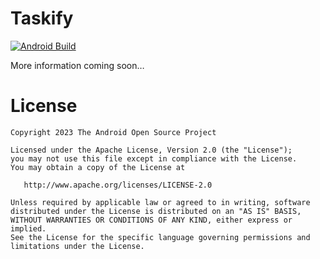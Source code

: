 # Taskify

[![Android Build](https://github.com/usdaves/Taskify/actions/workflows/build.yaml/badge.svg?branch=main)](https://github.com/usdaves/Taskify/actions/workflows/build.yaml)

More information coming soon…

# License

```textmate
Copyright 2023 The Android Open Source Project

Licensed under the Apache License, Version 2.0 (the "License");
you may not use this file except in compliance with the License.
You may obtain a copy of the License at

   http://www.apache.org/licenses/LICENSE-2.0

Unless required by applicable law or agreed to in writing, software
distributed under the License is distributed on an "AS IS" BASIS,
WITHOUT WARRANTIES OR CONDITIONS OF ANY KIND, either express or implied.
See the License for the specific language governing permissions and
limitations under the License.
```
